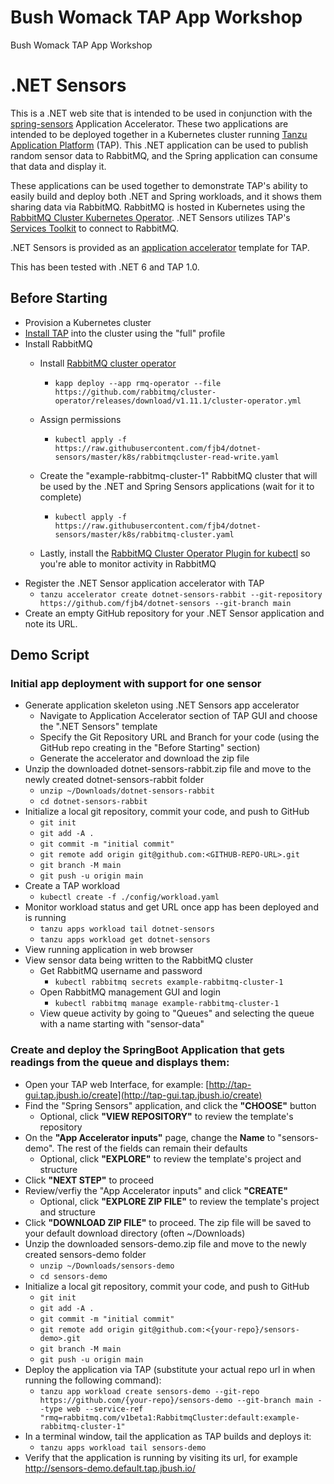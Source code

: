 # Bush Womack TAP App Workshop
Bush Womack TAP App Workshop
# .NET Sensors

This is a .NET web site that is intended to be used in conjunction with the [spring-sensors](https://github.com/sample-accelerators/spring-sensors) Application Accelerator. These two applications are intended to be deployed together in a Kubernetes cluster running  [Tanzu Application Platform](https://tanzu.vmware.com/application-platform) (TAP). This .NET application can be used to publish random sensor data to RabbitMQ, and the Spring application can consume that data and display it.

These applications can be used together to demonstrate TAP's ability to easily build and deploy both .NET and Spring workloads, and it shows them sharing data via RabbitMQ. RabbitMQ is hosted in Kubernetes using the [RabbitMQ Cluster Kubernetes Operator](https://github.com/rabbitmq/cluster-operator). .NET Sensors utilizes TAP's [Services Toolkit](https://docs.vmware.com/en/Tanzu-Application-Platform/1.0/tap/GUID-services-toolkit-about.html) to connect to RabbitMQ.

.NET Sensors is provided as an [application accelerator](https://docs.vmware.com/en/Application-Accelerator-for-VMware-Tanzu/index.html) template for TAP.

This has been tested with .NET 6 and TAP 1.0.

## Before Starting

* Provision a Kubernetes cluster
* [Install TAP](https://docs.vmware.com/en/VMware-Tanzu-Application-Platform/index.html) into the cluster using the "full" profile
* Install RabbitMQ
    * Install [RabbitMQ cluster operator](https://github.com/rabbitmq/cluster-operator)
        * `kapp deploy --app rmq-operator --file https://github.com/rabbitmq/cluster-operator/releases/download/v1.11.1/cluster-operator.yml `

    * Assign permissions
        * `kubectl apply -f https://raw.githubusercontent.com/fjb4/dotnet-sensors/master/k8s/rabbitmqcluster-read-write.yaml`

    * Create the "example-rabbitmq-cluster-1" RabbitMQ cluster that will be used by the .NET and Spring Sensors applications (wait for it to complete)
        * `kubectl apply -f https://raw.githubusercontent.com/fjb4/dotnet-sensors/master/k8s/rabbitmq-cluster.yaml`
    * Lastly, install the [RabbitMQ Cluster Operator Plugin for kubectl](https://www.rabbitmq.com/kubernetes/operator/kubectl-plugin.html) so you're able to monitor activity in RabbitMQ
* Register the .NET Sensor application accelerator with TAP
    * `tanzu accelerator create dotnet-sensors-rabbit --git-repository https://github.com/fjb4/dotnet-sensors --git-branch main`
* Create an empty GitHub repository for your .NET Sensor application and note its URL.

## Demo Script

### Initial app deployment with support for one sensor

* Generate application skeleton using .NET Sensors app accelerator
  * Navigate to Application Accelerator section of TAP GUI and choose the ".NET Sensors" template
  * Specify the Git Repository URL and Branch for your code (using the GitHub repo creating in the "Before Starting" section)
  * Generate the accelerator and download the zip file
* Unzip the downloaded dotnet-sensors-rabbit.zip file and move to the newly created dotnet-sensors-rabbit folder
  * `unzip ~/Downloads/dotnet-sensors-rabbit`
  * `cd dotnet-sensors-rabbit`
* Initialize a local git repository, commit your code, and push to GitHub
  * `git init`
  * `git add -A .`
  * `git commit -m "initial commit"`
  * `git remote add origin git@github.com:<GITHUB-REPO-URL>.git`
  * `git branch -M main`
  * `git push -u origin main`
* Create a TAP workload
  * `kubectl create -f ./config/workload.yaml`
* Monitor workload status and get URL once app has been deployed and is running
  * `tanzu apps workload tail dotnet-sensors`
  * `tanzu apps workload get dotnet-sensors`
* View running application in web browser
* View sensor data being written to the RabbitMQ cluster
  * Get RabbitMQ username and password
    * `kubectl rabbitmq secrets example-rabbitmq-cluster-1`
  * Open RabbitMQ management GUI and login
    * `kubectl rabbitmq manage example-rabbitmq-cluster-1`
  * View queue activity by going to "Queues" and selecting the queue with a name starting with "sensor-data"

### Create and deploy the SpringBoot Application that gets readings from the queue and displays them:

* Open your TAP web Interface, for example:  [http://tap-gui.tap.jbush.io/create](http://tap-gui.tap.jbush.io/create)
* Find the "Spring Sensors" application, and click the **"CHOOSE"** button
   * Optional, click **"VIEW REPOSITORY"** to review the template's repository
* On the **"App Accelerator inputs"** page, change the **Name** to "sensors-demo". The rest of the fields can remain their defaults
   * Optional, click **"EXPLORE"** to review the template's project and structure
* Click **"NEXT STEP"** to proceed
* Review/verfiy the "App Accelerator inputs" and click **"CREATE"**
   * Optional, click **"EXPLORE ZIP FILE"** to review the template's project and structure
* Click **"DOWNLOAD ZIP FILE"** to proceed. The zip file will be saved to your default download directory (often ~/Downloads)
* Unzip the downloaded sensors-demo.zip file and move to the newly created sensors-demo folder
  * `unzip ~/Downloads/sensors-demo`
  * `cd sensors-demo`
* Initialize a local git repository, commit your code, and push to GitHub
   * `git init`
   * `git add -A .`
   * `git commit -m "initial commit"`
   * `git remote add origin git@github.com:<{your-repo}/sensors-demo>.git`
   * `git branch -M main`
   * `git push -u origin main`
* Deploy the application via TAP (substitute your actual repo url in when running the following command):
   * ```tanzu app workload create sensors-demo --git-repo https://github.com/{your-repo}/sensors-demo --git-branch main --type web --service-ref "rmq=rabbitmq.com/v1beta1:RabbitmqCluster:default:example-rabbitmq-cluster-1"```
* In a terminal window, tail the application as TAP builds and deploys it:
   * `tanzu apps workload tail sensors-demo`
* Verify that the application is running by visiting its url, for example http://sensors-demo.default.tap.jbush.io/
